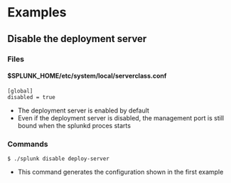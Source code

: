 # Examples
## Disable the deployment server
### Files
#### $SPLUNK_HOME/etc/system/local/serverclass.conf
```
[global]
disabled = true
```
- The deployment server is enabled by default
- Even if the deployment server is disabled, the management port is still bound when the splunkd proces starts
### Commands
```
$ ./splunk disable deploy-server
```
- This command generates the configuration shown in the first example 